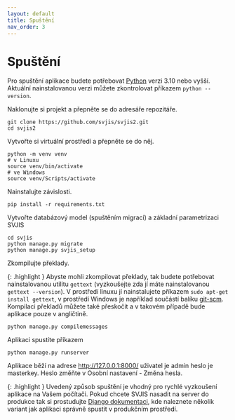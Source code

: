 ```yaml
---
layout: default
title: Spuštění
nav_order: 3
---
```


# Spuštění

Pro spuštění aplikace budete potřebovat [Python](https://www.python.org/downloads/) verzi 3.10 nebo vyšší. Aktuální nainstalovanou verzi můžete zkontrolovat příkazem `python --version`.

Naklonujte si projekt a přepněte se do adresáře repozitáře.

```
git clone https://github.com/svjis/svjis2.git
cd svjis2
```

Vytvořte si virtuální prostředí a přepněte se do něj.

```
python -m venv venv
# v Linuxu
source venv/bin/activate
# ve Windows
source venv/Scripts/activate
```

Nainstalujte závislosti.

```
pip install -r requirements.txt
```

Vytvořte databázový model (spuštěním migrací) a základní parametrizaci SVJIS

```
cd svjis
python manage.py migrate
python manage.py svjis_setup
```

Zkompilujte překlady.

{: .highlight }
Abyste mohli zkompilovat překlady, tak budete potřebovat nainstalovanou utilitu `gettext` (vyzkoušejte zda jí máte nainstalovanou `gettext --version`). V prostředí linuxu jí nainstalujete příkazem `sudo apt-get install gettext`, v prostředí Windows je například součástí balíku [git-scm](https://git-scm.com/downloads). Kompilaci překladů můžete také přeskočit a v takovém případě bude aplikace pouze v angličtině.

```
python manage.py compilemessages
```

Aplikaci spustíte příkazem

```
python manage.py runserver
```

Aplikace běží na adrese http://127.0.0.1:8000/ uživatel je admin heslo je masterkey. Heslo změňte v Osobní nastavení - Změna hesla.

{: .highlight }
Uvedený způsob spuštění je vhodný pro rychlé vyzkoušení aplikace na Vašem počítači. Pokud chcete SVJIS nasadit na server do produkce tak si prostudujte [Django dokumentaci](https://docs.djangoproject.com/en/5.0/howto/deployment/), kde naleznete několik variant jak aplikaci správně spustit v produkčním prostředí.


